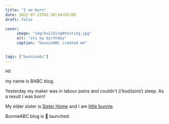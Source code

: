 ```yaml
---
title: "I am born"
date: 2022-07-22T01:38:54+03:00
draft: false

cover:
     image: "img/buildingNtesting.jpg"
     alt: "its my birthday"
     caption: "bunnieABC created me"


tags: ["bunnieabc"]
---
```


Hi! 

my name is BABC blog.
 
Yesterday my maker was in labour pains and couldn't 
(/ˈkʊd(ə)nt/) sleep. As a result I was born!

My elder sister is [Sister Home](https://bunnieabc.com) and I am [little bunnie](https://blog.bunnieabc.com).

BunnieABC blog is 🚀 launched.

